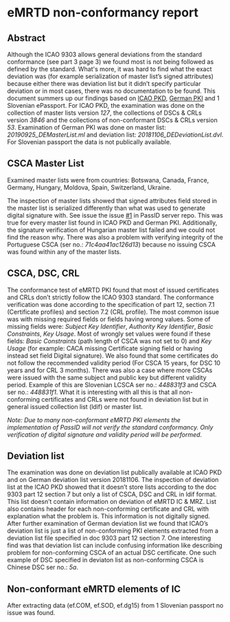 # eMRTD non-conformancy report

## Abstract
Although the ICAO 9303 allows general deviations from the standard conformance (see part 3 page 3) we found most is not being followed as defined by the standard. What's more, it was hard to find what the exact deviation was (for example serialization of master list’s signed attributes) because either there was deviation list but it didn’t specify particular deviation or in most cases, there was no documentation to be found. This document summers up our findings based on [ICAO PKD](https://pkddownloadsg.icao.int/download), [German PKI](https://www.bsi.bund.de/EN/Topics/ElectrIDDocuments/securPKI/securCSCA/Root_Certificate/cscaGermany_node.html#doc6650358bodyText4) and 1 Slovenian ePassport. For ICAO PKD, the examination was done on the collection of master lists version *127*, the collections of DSCs & CRLs version *3846* and the collections of non-conformant DSCs & CRLs version *53*. Examination of German PKI was done on master list: *20190925_DEMasterList.ml* and deviation list: *20181106_DEDeviationList.dvl*. For Slovenian passport the data is not publically available.

## CSCA Master List
Examined master lists were from countries: Botswana, Canada, France, Germany, Hungary, Moldova, Spain, Switzerland, Ukraine.

The inspection of master lists showed that signed attributes field stored in the master list is serialized differently than what was used to generate digital signature with. See issue the issue [#1](https://github.com/ZeroPass/PassID-Server/issues/1#issuecomment-536134037) in PassID server repo. This was true for every master list found in ICAO PKD and German PKI. Additionally, the signature verification of Hungarian master list failed and we could not find the reason why. There was also a problem with verifying integrity of the Portuguese CSCA (ser no.: *71c4aa41ac126d13*) because no issuing CSCA was found within any of the master lists.

 
## CSCA, DSC, CRL
The conformance test of eMRTD PKI found that most of issued certificates and CRLs don’t strictly follow the ICAO 9303 standard. The conformance verification was done according to the specification of part 12, section 7.1 (Certificate profiles) and section 7.2 (CRL profile). The most common issue was with missing required fields or fields having wrong values. Some of missing fields were: *Subject Key Identifier*, *Authority Key Identifier*, *Basic Constraints*, *Key Usage*. Most of wrongly set values were found if these fields: *Basic Constraints* (path length of CSCA was not set to 0) and *Key Usage* (for example: CACA missing Certificate signing field or having instead set field Digital signature). 
We also found that some certificates do not follow the recommended validity period (For CSCA 15 years, for DSC 10 years and for CRL 3 months). There was also a case where more CSCAs were issued with the same subject and public key but different validity period. Example of this are Slovenian LCSCA ser no.: *448831f3* and CSCA ser no.: *448831f1*.
What it is interesting with all this is that all non-conforming certificates and CRLs were not found in deviation list but in general issued collection list (ldif) or master list.

*Note: Due to many non-conformant eMRTD PKI elements the implementation of PassID will not verify the standard conformancy. Only verification of digital signature and validity period will be performed.* 
 
## Deviation list
The examination was done on deviation list publically available at ICAO PKD and on German deviation list version 20181106. The inspection of deviation list at the ICAO PKD showed that it doesn’t store lists according to the doc 9303 part 12 section 7 but only a list of CSCA, DSC and CRL in ldif format. This list doesn’t contain information on deviation of eMRTD IC & MRZ. List also contains header for each non-conforming certificate and CRL with explanation what the problem is. This information is not digitally signed. After further examination of German deviation list we found that ICAO’s deviation list is just a list of non-conforming PKI elements extracted from a deviation list file specified in doc 9303 part 12 section 7. One interesting find was that deviation list can include confusing information like describing problem for non-conforming CSCA of an actual DSC certificate. One such example of DSC specified in deviaton list as non-conforming CSCA is Chinese DSC ser no.: *5a*.


## Non-conformant eMRTD elements of IC
After extracting data (ef.COM, ef.SOD, ef.dg15) from 1 Slovenian passport no issue was found.

